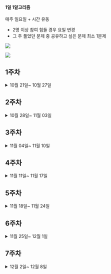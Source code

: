 #### 1일 1알고리즘 

매주 일요일 + 시간 유동
- 2명 이상 참여 힘들 경우 요일 변경
- 그 주 풀었던 문제 중 공유하고 싶은 문제 최소 1문제

<a href="https://www.acmicpc.net/problem/tags"><img src="https://img.shields.io/badge/BECKJOON-1DA1F2?style=for-the-badge&logo=twitter&logoColor=white"/></a>

<a href="https://school.programmers.co.kr/learn/challenges?tab=algorithm_practice_kit"><img src="https://img.shields.io/badge/Programmers-FFF0E5?style=for-the-badge&logo=codecademy&logoColor=303347"/></a>



## 1주차

<details>
    <summary>10월 21일~ 10월 27일 </summary>
  
| 요일  | 김근우 | 노원욱 | 박새미 | 조현재 | 
|:----------:|:----:|:----:|:----:|:----:|
| 월 |  |  ✅ |  ✅ |  ✅ |   
| 화 | ✅ |  ✅ | ✅  | ✅  |   
| 수 | ✅ |   | ✅ |   |  
| 목 | ✅ | ✅  |   | ✅   |  
| 금 | ✅ | ✅  |   |  ✅  |   
| 토 |   |  ✅ |   | ✅   |  
| 일 | ✅ |   |   |   |  

</details> 

## 2주차

<details>
    <summary>10월 28일~ 11월 03일 </summary>
  
| 요일  | 김근우 | 노원욱 | 박새미 | 조현재 | 
|:----------:|:----:|:----:|:----:|:----:|
| 월 |✅|   | ✅  |    |   
| 화 |✅|   | ✅  |   ✅ |   
| 수 |  |   | |   ✅  |  
| 목 |✅|   |   |    |  
| 금 |✅|   |   |    ✅  |   
| 토 |✅|   | ✅  |  ✅  |  
| 일 |✅|   |   |   |  

</details>


## 3주차

<details>
    <summary>11월 04일~ 11월 10일 </summary>
  
| 요일  | 김근우 | 노원욱 | 박새미 | 조현재 | 
|:----------:|:----:|:----:|:----:|:----:|
| 월 |✅| ✅ | ✅  |    |   
| 화 |✅|   |   |    |   
| 수 |  | ✅  | |     |  
| 목 |✅| ✅ |   |    |  
| 금 |✅| ✅ |   |      |   
| 토 |✅|   |   |   |  
| 일 |✅|   |   |   |  

</details>

## 4주차

<details>
    <summary>11월 11일~ 11월 17일 </summary>
  
| 요일  | 김근우 | 노원욱 | 박새미 | 조현재 | 
|:----------:|:----:|:----:|:----:|:----:|
| 월 |✅| ✅  |   |    |   
| 화 |✅| ✅  |   |    |   
| 수 |✅| ✅  |   |    |  
| 목 |✅| ✅  |   |    |  
| 금 |✅| ✅  |   |    |   
| 토 |   |   | ✅  |    |  
| 일 |✅|   |   | ✅  |  

</details>


## 5주차

<details>
    <summary>11월 18일~ 11월 24일 </summary>
  
| 요일  | 김근우 | 노원욱 | 박새미 | 조현재 | 
|:----------:|:----:|:----:|:----:|:----:|
| 월 |    | ✅  |   |    |   
| 화 |    | ✅  | ✅ |    |   
| 수 | ✅ | ✅  |   |    |  
| 목 | ✅ | ✅  |   |    |  
| 금 | ✅ | ✅  |   |    |   
| 토 | ✅ |   |   |    |  
| 일 | ✅ |   |   |  ✅  |  

</details>

## 6주차

<details>
    <summary>11월 25일~ 12월 1일 </summary>
  
| 요일  | 김근우 | 노원욱 | 박새미 | 조현재 | 
|:----------:|:----:|:----:|:----:|:----:|
| 월 | ✅ |   |   |    |   
| 화 | ✅ |   | |    |   
| 수 | ✅ |   |   |    |  
| 목 | ✅ |   |   |    |  
| 금 |  |   |   |    |   
| 토 | ✅ | ✅  |   |    |  
| 일 | ✅ | ✅  | ✅  | ✅   |  

</details>

## 7주차

<details>
    <summary>12월 2일~ 12월 8일 </summary>
  
| 요일  | 김근우 | 노원욱 | 박새미 | 조현재 | 
|:----------:|:----:|:----:|:----:|:----:|
| 월 | ✅ |   |   |    |   
| 화 | ✅ |   |   |    |   
| 수 | ✅ |   |   |    |  
| 목 | ✅ | ✅  |   |    |  
| 금 | ✅ | ✅  |   |    |   
| 토 | ✅ | ✅  |   |    |  
| 일 | ✅ |   |   |    |  

</details>
